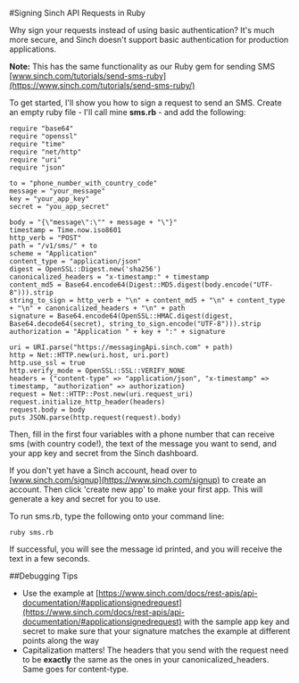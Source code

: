 #Signing Sinch API Requests in Ruby

Why sign your requests instead of using basic authentication? It's much more secure, and Sinch doesn't support basic authentication for production applications.

**Note:** This has the same functionality as our Ruby gem for sending SMS [www.sinch.com/tutorials/send-sms-ruby](https://www.sinch.com/tutorials/send-sms-ruby/)

To get started, I'll show you how to sign a request to send an SMS. Create an empty ruby file - I'll call mine **sms.rb** - and add the following:

	require "base64"
	require "openssl"
	require "time"
	require "net/http"
	require "uri"
	require "json"

	to = "phone_number_with_country_code"
	message = "your_message"
	key = "your_app_key"
	secret = "you_app_secret"

	body = "{\"message\":\"" + message + "\"}"
	timestamp = Time.now.iso8601
	http_verb = "POST"
	path = "/v1/sms/" + to
	scheme = "Application"
	content_type = "application/json"
	digest = OpenSSL::Digest.new('sha256')
	canonicalized_headers = "x-timestamp:" + timestamp
	content_md5 = Base64.encode64(Digest::MD5.digest(body.encode("UTF-8"))).strip
	string_to_sign = http_verb + "\n" + content_md5 + "\n" + content_type + "\n" + canonicalized_headers + "\n" + path        
	signature = Base64.encode64(OpenSSL::HMAC.digest(digest, Base64.decode64(secret), string_to_sign.encode("UTF-8"))).strip
	authorization = "Application " + key + ":" + signature

	uri = URI.parse("https://messagingApi.sinch.com" + path)
	http = Net::HTTP.new(uri.host, uri.port)
	http.use_ssl = true
	http.verify_mode = OpenSSL::SSL::VERIFY_NONE
	headers = {"content-type" => "application/json", "x-timestamp" => timestamp, "authorization" => authorization}
	request = Net::HTTP::Post.new(uri.request_uri)
	request.initialize_http_header(headers)
	request.body = body
	puts JSON.parse(http.request(request).body)

Then, fill in the first four variables with a phone number that can receive sms (with country code!), the text of the message you want to send, and your app key and secret from the Sinch dashboard.

If you don't yet have a Sinch account, head over to [www.sinch.com/signup](https://www.sinch.com/signup) to create an account. Then click 'create new app' to make your first app. This will generate a key and secret for you to use.

To run sms.rb, type the following onto your command line:

	ruby sms.rb

If successful, you will see the message id printed, and you will receive the text in a few seconds.

##Debugging Tips

- Use the example at [https://www.sinch.com/docs/rest-apis/api-documentation/#applicationsignedrequest](https://www.sinch.com/docs/rest-apis/api-documentation/#applicationsignedrequest) with the sample app key and secret to make sure that your signature matches the example at different points along the way
- Capitalization matters! The headers that you send with the request need to be **exactly** the same as the ones in your canonicalized_headers. Same goes for content-type.

